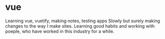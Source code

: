 # vue
Learning vue, vuetify, making notes, testing apps
Slowly but surely making changes to the  way I make sites. Learning good habits and working with poeple, who have worked in this industry for a while.
